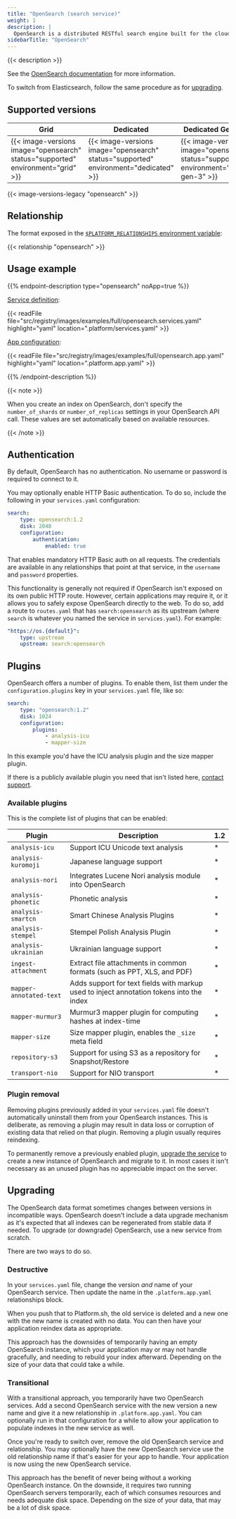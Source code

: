 ```yaml
---
title: "OpenSearch (search service)"
weight: 1
description: |
  OpenSearch is a distributed RESTful search engine built for the cloud.
sidebarTitle: "OpenSearch"
---
```


{{< description >}}

See the [OpenSearch documentation](https://opensearch.org/docs/1.2/) for more information.

To switch from Elasticsearch, follow the same procedure as for [upgrading](#upgrading).

## Supported versions

<!--
To update the versions in this table, use docs/data/registry.json
-->
| **Grid** | **Dedicated** | **Dedicated Generation 3** |
|----------------------------------|---------------|---------------|
|  {{< image-versions image="opensearch" status="supported" environment="grid" >}} | {{< image-versions image="opensearch" status="supported" environment="dedicated" >}} | {{< image-versions image="opensearch" status="supported" environment="dedicated-gen-3" >}} |

{{< image-versions-legacy "opensearch" >}}

## Relationship

The format exposed in the [`$PLATFORM_RELATIONSHIPS` environment variable](../../development/variables/use-variables.md#use-platformsh-provided-variables):

{{< relationship "opensearch" >}}

## Usage example

{{% endpoint-description type="opensearch" noApp=true %}}

[Service definition](./_index.md):

{{< readFile file="src/registry/images/examples/full/opensearch.services.yaml" highlight="yaml" location=".platform/services.yaml" >}}

[App configuration](../app/app-reference.md):

{{< readFile file="src/registry/images/examples/full/opensearch.app.yaml" highlight="yaml" location=".platform.app.yaml" >}}

{{% /endpoint-description %}}

{{< note >}}

When you create an index on OpenSearch,
don't specify the `number_of_shards` or `number_of_replicas` settings in your OpenSearch API call.
These values are set automatically based on available resources.

{{< /note >}}

## Authentication

By default, OpenSearch has no authentication.
No username or password is required to connect to it.

You may optionally enable HTTP Basic authentication.
To do so, include the following in your `services.yaml` configuration:

```yaml {location=".platform/services.yaml"}
search:
    type: opensearch:1.2
    disk: 2048
    configuration:
        authentication:
            enabled: true
```

That enables mandatory HTTP Basic auth on all requests.
The credentials are available in any relationships that point at that service,
in the `username` and `password` properties.

This functionality is generally not required if OpenSearch isn't exposed on its own public HTTP route.
However, certain applications may require it, or it allows you to safely expose OpenSearch directly to the web.
To do so, add a route to `routes.yaml` that has `search:opensearch` as its upstream
(where `search` is whatever you named the service in `services.yaml`).
For example:

```yaml {location=".platform/routes.yaml"}
"https://os.{default}":
    type: upstream
    upstream: search:opensearch
```

## Plugins

OpenSearch offers a number of plugins.
To enable them, list them under the `configuration.plugins` key in your `services.yaml` file, like so:

```yaml {location=".platform/services.yaml"}
search:
    type: "opensearch:1.2"
    disk: 1024
    configuration:
        plugins:
            - analysis-icu
            - mapper-size
```

In this example you'd have the ICU analysis plugin and the size mapper plugin.

If there is a publicly available plugin you need that isn't listed here, [contact support](../../overview/get-support.md).

### Available plugins

This is the complete list of plugins that can be enabled:

| Plugin                  | Description                                                                               | 1.2 |
|-------------------------|-------------------------------------------------------------------------------------------|-----|
| `analysis-icu`          | Support ICU Unicode text analysis                                                         | *   |
| `analysis-kuromoji`     | Japanese language support                                                                 | *   |
| `analysis-nori`         | Integrates Lucene Nori analysis module into OpenSearch                                    | *   |
| `analysis-phonetic`     | Phonetic analysis                                                                         | *   |
| `analysis-smartcn`      | Smart Chinese Analysis Plugins                                                            | *   |
| `analysis-stempel`      | Stempel Polish Analysis Plugin                                                            | *   |
| `analysis-ukrainian`    | Ukrainian language support                                                                | *   |
| `ingest-attachment`     | Extract file attachments in common formats (such as PPT, XLS, and PDF)                    | *   |
| `mapper-annotated-text` | Adds support for text fields with markup used to inject annotation tokens into the index  | *   |
| `mapper-murmur3`        | Murmur3 mapper plugin for computing hashes at index-time                                  | *   |
| `mapper-size`           | Size mapper plugin, enables the `_size` meta field                                        | *   |
| `repository-s3`         | Support for using S3 as a repository for Snapshot/Restore                                 | *   |
| `transport-nio`         | Support for NIO transport                                                                 | *   |

### Plugin removal

Removing plugins previously added in your `services.yaml` file doesn't automatically uninstall them from your OpenSearch instances.
This is deliberate, as removing a plugin may result in data loss or corruption of existing data that relied on that plugin.
Removing a plugin usually requires reindexing.

To permanently remove a previously enabled plugin,
[upgrade the service](#upgrading) to create a new instance of OpenSearch and migrate to it.
In most cases it isn't necessary as an unused plugin has no appreciable impact on the server.

## Upgrading

The OpenSearch data format sometimes changes between versions in incompatible ways.
OpenSearch doesn't include a data upgrade mechanism as it's expected that all indexes can be regenerated from stable data if needed.
To upgrade (or downgrade) OpenSearch, use a new service from scratch.

There are two ways to do so.

### Destructive

In your `services.yaml` file, change the version *and* name of your OpenSearch service.
Then update the name in the `.platform.app.yaml` relationships block.

When you push that to Platform.sh, the old service is deleted and a new one with the new name is created with no data.
You can then have your application reindex data as appropriate.

This approach has the downsides of temporarily having an empty OpenSearch instance,
which your application may or may not handle gracefully, and needing to rebuild your index afterward.
Depending on the size of your data that could take a while.

### Transitional

With a transitional approach, you temporarily have two OpenSearch services.
Add a second OpenSearch service with the new version a new name and give it a new relationship in `.platform.app.yaml`.
You can optionally run in that configuration for a while to allow your application to populate indexes in the new service as well.

Once you're ready to switch over, remove the old OpenSearch service and relationship.
You may optionally have the new OpenSearch service use the old relationship name if that's easier for your app to handle.
Your application is now using the new OpenSearch service.

This approach has the benefit of never being without a working OpenSearch instance.
On the downside, it requires two running OpenSearch servers temporarily,
each of which consumes resources and needs adequate disk space.
Depending on the size of your data, that may be a lot of disk space.
